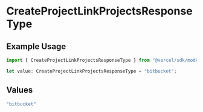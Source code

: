 # CreateProjectLinkProjectsResponseType

## Example Usage

```typescript
import { CreateProjectLinkProjectsResponseType } from "@vercel/sdk/models/operations/createproject.js";

let value: CreateProjectLinkProjectsResponseType = "bitbucket";
```

## Values

```typescript
"bitbucket"
```